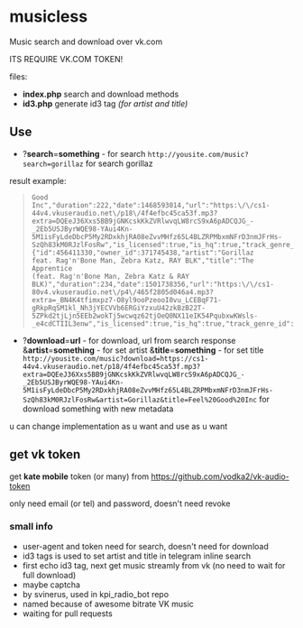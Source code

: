 
# musicless
Music search and download over vk.com

ITS REQUIRE VK.COM TOKEN!


files:
- **index.php** search and download methods
- **id3.php** generate id3 tag *(for artist and title)*

## Use
- ?**search**=**something**  - for search
`http://yousite.com/music?search=gorillaz` for search gorillaz

result example:
> ```[{"id":456240017,"owner_id":371745452,"artist":"Gorillaz","title":"Feel
> Good
> Inc","duration":222,"date":1468593014,"url":"https:\/\/cs1-44v4.vkuseraudio.net\/p18\/4f4efbc45ca53f.mp3?extra=DQEeJ36Xxs5BB9jGNKcskKkZVRlwvqLW8rcS9xA6pADCQJG_-_2Eb5USJByrWQE98-YAui4Kn-5M1isFyLdeDbcP5My2RDxkhjRA08eZvvMHfz65L4BLZRPMbxmNFrD3nmJFrHs-SzQh83kM0RJzlFosRw","is_licensed":true,"is_hq":true,"track_genre_id":14,"access_key":"2d337b59fba1d48289"},{"id":456411330,"owner_id":371745438,"artist":"Gorillaz
> feat. Rag'n'Bone Man, Zebra Katz, RAY BLK","title":"The Apprentice
> (feat. Rag'n'Bone Man, Zebra Katz & RAY
> BLK)","duration":234,"date":1501738356,"url":"https:\/\/cs1-80v4.vkuseraudio.net\/p4\/465f2805d046a4.mp3?extra=_BN4K4tfimxpz7-O8yl9ooPzeooI0vu_LCEBqF71-gRkpRqSM1kl_Nh3jYECVVb6ERGiYzxuU42zkBzB22T-5ZPkd2tjLjn5EEb2wokTj5wcwqz62tjOeQ0NX11eIK54PqubxwKWsls-_e4cdCTIIL3enw","is_licensed":true,"is_hq":true,"track_genre_id":14,"access_key":"759256083b07a4f6ff"}]```


- ?**download**=**url**  - for download, url from search response
&**artist**=**something**  - for set artist
&**title**=**something**  - for set title
  `  http://yousite.com/music?download=https://cs1-44v4.vkuseraudio.net/p18/4f4efbc45ca53f.mp3?extra=DQEeJ36Xxs5BB9jGNKcskKkZVRlwvqLW8rcS9xA6pADCQJG_-_2Eb5USJByrWQE98-YAui4Kn-5M1isFyLdeDbcP5My2RDxkhjRA08eZvvMHfz65L4BLZRPMbxmNFrD3nmJFrHs-SzQh83kM0RJzlFosRw&artist=Gorillaz&title=Feel%20Good%20Inc`  for download something with new metadata

u can change implementation as u want and use as u want


## get vk token
get **kate mobile** token (or many) from https://github.com/vodka2/vk-audio-token

only need email (or tel) and password, doesn't need revoke


### small info

 - user-agent and token need for search, doesn't need for download
 - id3 tags is used to set artist and title in telegram inline search 
 - first echo id3 tag, next get music streamly from vk (no need to wait for full download)
 - maybe captcha
 - by svinerus, used in kpi_radio_bot repo
 - named because of awesome bitrate VK music
 - waiting for pull requests
